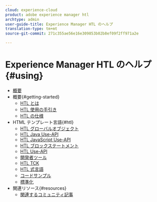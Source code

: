 ```yaml
---
cloud: experience-cloud
product: adobe experience manager htl
archtype: admin
user-guide-title: Experience Manager HTL のヘルプ
translation-type: tm+mt
source-git-commit: 271c355ae56e16e309853b02b8ef09f2ff971a2e

---
```



# Experience Manager HTL のヘルプ{#using}

+ [概要](overview.md)
+ 概要{#getting-started}
   + [HTL とは](update.md)
   + [HTL 使用の手引き](getting-started.md)
   + [HTL の仕様](htl-specification.md)
+ HTML テンプレート言語{#htl}
   + [HTL グローバルオブジェクト](global-objects.md)
   + [HTL Java Use-API](use-api-java.md)
   + [HTL JavaScript Use-API](use-api-javascript.md)
   + [HTL ブロックステートメント](block-statements.md)
   + [HTL Use-API](use-api.md)
   + [開発者ツール](dev-tools.md)
   + [HTL TCK](htl-tck.md)
   + [HTL 式言語](expression-language.md)
   + [コードサンプル](code-samples.md)
   + [標準化](standardization.md)
+ 関連リソース{#resources}
   + [関連するコミュニティ記事](related-community-articles.md)
